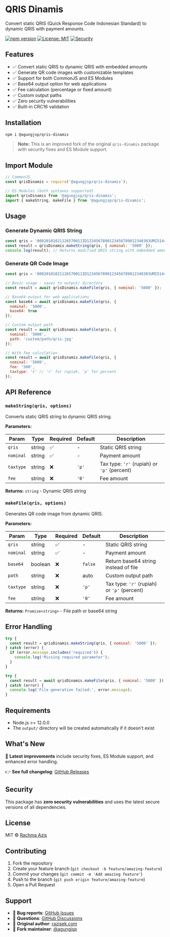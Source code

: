 
# QRIS Dinamis

Convert static QRIS (Quick Response Code Indonesian Standard) to dynamic QRIS with payment amounts.

[![npm version](https://img.shields.io/npm/v/@agungjsp/qris-dinamis.svg)](https://www.npmjs.com/package/@agungjsp/qris-dinamis)
[![License: MIT](https://img.shields.io/badge/License-MIT-yellow.svg)](https://opensource.org/licenses/MIT)
[![Security](https://img.shields.io/badge/Security-0%20vulnerabilities-brightgreen.svg)](#security)

## Features

- ✅ Convert static QRIS to dynamic QRIS with embedded amounts
- ✅ Generate QR code images with customizable templates
- ✅ Support for both CommonJS and ES Modules
- ✅ Base64 output option for web applications
- ✅ Fee calculation (percentage or fixed amount)
- ✅ Custom output paths
- ✅ Zero security vulnerabilities
- ✅ Built-in CRC16 validation

## Installation

```bash
npm i @agungjsp/qris-dinamis
```

> **Note:** This is an improved fork of the original `qris-dinamis` package with security fixes and ES Module support.

## Import Module

```javascript
// CommonJS
const qrisDinamis = require('@agungjsp/qris-dinamis');

// ES Modules (both syntaxes supported)
import qrisDinamis from '@agungjsp/qris-dinamis';
import { makeString, makeFile } from '@agungjsp/qris-dinamis';
```

## Usage

### Generate Dynamic QRIS String

```javascript
const qris = '00020101021126570011ID1234567890123456789012340303UMI51440014ID.CO.QRIS.WWW0215ID20232108123456780303UMI520454995802ID5914MERCHANT NAME6007Jakarta61051234662070703A016304ABCD';
const result = qrisDinamis.makeString(qris, { nominal: '5000' });
console.log(result); // Returns modified QRIS string with embedded amount
```

### Generate QR Code Image

```javascript
const qris = '00020101021126570011ID1234567890123456789012340303UMI51440014ID.CO.QRIS.WWW0215ID20232108123456780303UMI520454995802ID5914MERCHANT NAME6007Jakarta61051234662070703A016304ABCD';

// Basic usage - saves to output/ directory
const result = await qrisDinamis.makeFile(qris, { nominal: '5000' });

// Base64 output for web applications  
const base64 = await qrisDinamis.makeFile(qris, { 
  nominal: '5000', 
  base64: true 
});

// Custom output path
const result = await qrisDinamis.makeFile(qris, { 
  nominal: '5000', 
  path: 'custom/path/qris.jpg' 
});

// With fee calculation
const result = await qrisDinamis.makeFile(qris, { 
  nominal: '5000',
  fee: '500',
  taxtype: 'r' // 'r' for rupiah, 'p' for percent
});
```

## API Reference

### `makeString(qris, options)`

Converts static QRIS string to dynamic QRIS string.

**Parameters:**

| Param     | Type   | Required | Default | Description |
|-----------|--------|----------|---------|-------------|
| `qris`    | string | ✅       | -       | Static QRIS string |
| `nominal` | string | ✅       | -       | Payment amount |
| `taxtype` | string | ❌       | `'p'`   | Tax type: `'r'` (rupiah) or `'p'` (percent) |
| `fee`     | string | ❌       | `'0'`   | Fee amount |

**Returns:** `string` - Dynamic QRIS string

### `makeFile(qris, options)`

Generates QR code image from dynamic QRIS.

**Parameters:**

| Param     | Type    | Required | Default | Description |
|-----------|---------|----------|---------|-------------|
| `qris`    | string  | ✅       | -       | Static QRIS string |
| `nominal` | string  | ✅       | -       | Payment amount |
| `base64`  | boolean | ❌       | `false` | Return base64 string instead of file |
| `path`    | string  | ❌       | auto    | Custom output path |
| `taxtype` | string  | ❌       | `'p'`   | Tax type: `'r'` (rupiah) or `'p'` (percent) |
| `fee`     | string  | ❌       | `'0'`   | Fee amount |

**Returns:** `Promise<string>` - File path or base64 string

## Error Handling

```javascript
try {
  const result = qrisDinamis.makeString(qris, { nominal: '5000' });
} catch (error) {
  if (error.message.includes('required')) {
    console.log('Missing required parameter');
  }
}

try {
  const result = await qrisDinamis.makeFile(qris, { nominal: '5000' });
} catch (error) {
  console.log('File generation failed:', error.message);
}
```

## Requirements

- Node.js >= 12.0.0
- The `output/` directory will be created automatically if it doesn't exist

## What's New

🚀 **Latest improvements** include security fixes, ES Module support, and enhanced error handling. 

👉 **See full changelog**: [GitHub Releases](https://github.com/agungjsp/Dynamic-QRIS/releases)

## Security

This package has **zero security vulnerabilities** and uses the latest secure versions of all dependencies.

## License

MIT © [Rachma Azis](https://razisek.com)

## Contributing

1. Fork the repository
2. Create your feature branch (`git checkout -b feature/amazing-feature`)
3. Commit your changes (`git commit -m 'Add amazing feature'`)
4. Push to the branch (`git push origin feature/amazing-feature`)
5. Open a Pull Request

## Support

- 🐛 **Bug reports**: [GitHub Issues](https://github.com/agungjsp/Dynamic-QRIS/issues)
- 💬 **Questions**: [GitHub Discussions](https://github.com/agungjsp/Dynamic-QRIS/discussions)
- 📧 **Original author**: [razisek.com](https://razisek.com)
- 🔧 **Fork maintainer**: [@agungjsp](https://github.com/agungjsp)